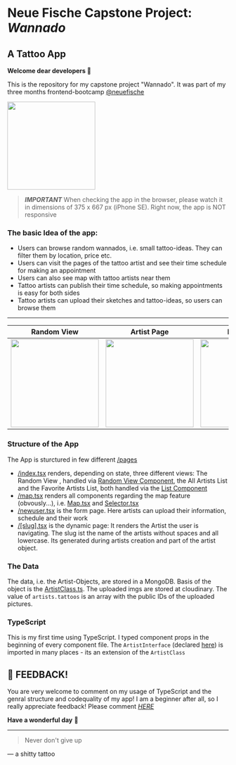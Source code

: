 # Neue Fische Capstone Project: ***Wannado***

## A Tattoo App

**Welcome dear developers 👾** 

This is the repository for my capstone project "Wannado". 
It was part of my three months frontend-bootcamp [@neuefische](https://www.neuefische.de/)

<img src=https://user-images.githubusercontent.com/115539625/207014840-a93ede10-dd86-4268-9afd-15ad24b5bb92.JPG width="200">

>***IMPORTANT*** When checking the app in the browser, please watch it in dimensions of 375 x 667 px (iPhone SE). Right now, the app is NOT responsive

### The basic Idea of the app:
- Users can browse random wannados, i.e. small tattoo-ideas. They can filter them by location, price etc.
- Users can visit the pages of the tattoo artist and see their time schedule for making an appointment
- Users can also see map with tattoo artists near them
- Tattoo artists can publish their time schedule, so making appointments is easy for both sides
- Tattoo artists can upload their sketches and tattoo-ideas, so users can browse them

---

Random View             |   Artist Page             |  Map Page |  Upload Page
:-------------------------:| :-------------------------:|:-------------------------:|:-------------------------:
<img src=https://user-images.githubusercontent.com/115539625/213181247-973948e7-66e0-491a-81d8-f15d8ceb2d46.png width="200">| <img src =https://user-images.githubusercontent.com/115539625/213181364-b9bd3a95-b682-40c9-86ee-171d3ca27bbb.png width="200"> | <img src=https://user-images.githubusercontent.com/115539625/213182553-13e8dbd6-ca8f-48cf-85bb-21f3b1cfb5e5.png width="200"> | <img src=https://user-images.githubusercontent.com/115539625/213182832-8c9786f0-03d6-4645-9be8-9ccae445ae58.png width="200">


### Structure of the App
 The App is sturctured in few different [/pages](https://github.com/onebarloop/capstone-project/tree/main/pages)
  - [/index.tsx](https://github.com/onebarloop/capstone-project/blob/main/pages/index.tsx) renders, depending on state, three different views: The Random View , handled via [Random View Component](https://github.com/onebarloop/capstone-project/blob/main/components/RandomView.tsx), the All Artists List and the Favorite Artists List, both handled via the [List Component](https://github.com/onebarloop/capstone-project/blob/main/components/List.tsx)
  - [/map.tsx](https://github.com/onebarloop/capstone-project/blob/main/pages/map.tsx) renders all components regarding the map feature (obvously...), i.e. [Map.tsx](https://github.com/onebarloop/capstone-project/blob/main/components/Map.tsx) and [Selector.tsx](https://github.com/onebarloop/capstone-project/blob/main/components/Selector.tsx)
  - [/newuser.tsx](https://github.com/onebarloop/capstone-project/blob/main/pages/newuser.tsx) is the form page. Here artists can upload their information, schedule and their work
  - [/[slug].tsx](https://github.com/onebarloop/capstone-project/blob/main/pages/%5Bslug%5D.tsx) is the dynamic page: It renders the Artist the user is navigating. The slug ist the name of the artists without spaces and all lowercase. Its generated during artists creation and part of the artist object.

### The Data
The data, i.e. the Artist-Objects, are stored in a MongoDB. Basis of the object is the [ArtistClass.ts](https://github.com/onebarloop/capstone-project/blob/main/lib/ArtistClass.ts). 
The uploaded imgs are stored at cloudinary. The value of `artists.tattoos` is an array with the public IDs of the uploaded pictures.

### TypeScript
This is my first time using TypeScript. I typed component props in the beginning of every component file. The `ArtistInterface` (declared [here](https://github.com/onebarloop/capstone-project/blob/main/lib/ArtistClass.ts)) is imported in many places - its an extension of the `ArtistClass` 

## 📮 FEEDBACK!
You are very welcome to comment on my usage of TypeScript and the genral structure and codequality of my app! I am a beginner after all, so I really appreciate feedback! Please comment [*HERE*](https://github.com/onebarloop/capstone-project/issues/39)

**Have a wonderful day** 🦄

---
> Never don't give up

— a shitty tattoo
